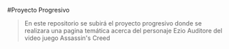 #Proyecto Progresivo
>En este repositorio se subirá el proyecto progresivo donde se realizara una pagina temática acerca del personaje Ezio Auditore del video juego Assassin's Creed

